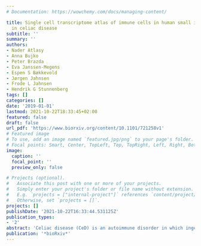 ```yaml
---
# Documentation: https://wowchemy.com/docs/managing-content/

title: Single cell transcriptome atlas of immune cells in human small intestine and
  in celiac disease
subtitle: ''
summary: ''
authors:
- Nader Atlasy
- Anna Bujko
- Peter Brazda
- Eva Janssen-Megens
- Espen S Bækkevold
- Jørgen Jahnsen
- Frode L Jahnsen
- Hendrik G Stunnenberg
tags: []
categories: []
date: '2019-01-01'
lastmod: 2021-10-22T18:33:45+02:00
featured: false
draft: false
url_pdf: 'https://www.biorxiv.org/content/10.1101/721258v1'
# Featured image
# To use, add an image named `featured.jpg/png` to your page's folder.
# Focal points: Smart, Center, TopLeft, Top, TopRight, Left, Right, BottomLeft, Bottom, BottomRight.
image:
  caption: ''
  focal_point: ''
  preview_only: false

# Projects (optional).
#   Associate this post with one or more of your projects.
#   Simply enter your project's folder or file name without extension.
#   E.g. `projects = ["internal-project"]` references `content/project/deep-learning/index.md`.
#   Otherwise, set `projects = []`.
projects: []
publishDate: '2021-10-22T16:33:44.531125Z'
publication_types:
- '2'
abstract: 'Celiac disease (CeD) is an autoimmune disorder in which ingestion of dietary gluten triggers an immune reaction in the small intestine. The CeD lesion is characterized by crypt hyperplasia, villous atrophy and chronic inflammation with accumulation of leukocytes both in the lamina propria (LP) and in the epithelium, which eventually leads to destruction of the intestinal epithelium and subsequent digestive complications and higher risk of non-hodgkin lymphoma. A lifetime gluten-free diet is currently the only available treatment. Gluten-specific LP CD4 T cells and cytotoxic intraepithelial CD8+ T cells are thought to be central in disease pathology, however, CeD is a complex immune-mediated disorder and to date the findings are mostly based on analysis of heterogeneous cell populations and on animal models. Here, we comprehensively explore the cellular heterogeneity of CD45+ immune cells in human small intestine using index-sorting single-cell RNA-sequencing. We find that myeloid and mast cell transcriptomes are reshaped in CeD. We observe extensive changes in the proportion and transcriptomes of CD4+ and CD8+ T cells and define a CD3zeta expressing NK-T-like cell population present in the control LP and epithelial layers that is absent and replaced in CeD. Our findings show that the immune landscape is dramatically changed in active CeD which provide new insights and considerably extend the current knowledge of CeD immunopathology.'
publication: '*bioRxiv*'
---
```

